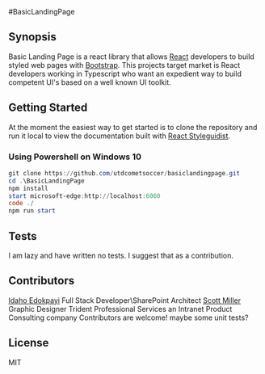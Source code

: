 #BasicLandingPage
## Synopsis

Basic Landing Page is a react library that allows [React](https://reactjs.org/) developers to build styled web pages with [Bootstrap](https://getbootstrap.com/).
This projects target market is React developers working in Typescript who want an expedient way to build competent UI's based on a well known UI toolkit.

## Getting Started

At the moment the easiest way to get started is to clone the repository and run it local to view the documentation built with [React Styleguidist](https://github.com/styleguidist/react-styleguidist).
### Using Powershell on Windows 10
```powershell
git clone https://github.com/utdcometsoccer/basiclandingpage.git
cd .\BasicLandingPage
npm install
start microsoft-edge:http://localhost:6060
code ./
npm run start
```
## Tests

I am lazy and have written no tests. I suggest that as a contribution.

## Contributors
[Idaho Edokpayi](https://whoisidaho.com/) Full Stack Developer\SharePoint Architect
[Scott Miller](http://bulletboydesign.com/) Graphic Designer
Trident Professional Services an Intranet Product Consulting company
Contributors are welcome! maybe some unit tests?

## License
MIT
